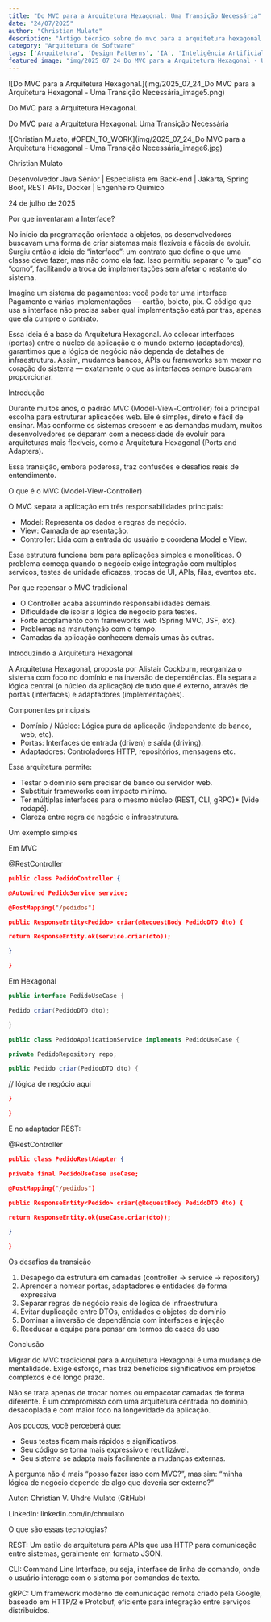 ```yaml
---
title: "Do MVC para a Arquitetura Hexagonal: Uma Transição Necessária"
date: "24/07/2025"
author: "Christian Mulato"
description: "Artigo técnico sobre do mvc para a arquitetura hexagonal: uma transição necessária"
category: "Arquitetura de Software"
tags: ['Arquitetura', 'Design Patterns', 'IA', 'Inteligência Artificial']
featured_image: "img/2025_07_24_Do MVC para a Arquitetura Hexagonal - Uma Transição Necessária_featured.jpg"
---
```


![Do MVC para a Arquitetura Hexagonal.](img/2025_07_24_Do MVC para a Arquitetura Hexagonal - Uma Transição Necessária_image5.png)

Do MVC para a Arquitetura Hexagonal.

Do MVC para a Arquitetura Hexagonal: Uma Transição Necessária

![Christian Mulato, #OPEN_TO_WORK](img/2025_07_24_Do MVC para a Arquitetura Hexagonal - Uma Transição Necessária_image6.jpg)

Christian Mulato

Desenvolvedor Java Sênior | Especialista em Back-end | Jakarta, Spring Boot, REST APIs, Docker | Engenheiro Químico

24 de julho de 2025

Por que inventaram a Interface?

No início da programação orientada a objetos, os desenvolvedores buscavam uma forma de criar sistemas mais flexíveis e fáceis de evoluir. Surgiu então a ideia de “interface”: um contrato que define o que uma classe deve fazer, mas não como ela faz. Isso permitiu separar o “o que” do “como”, facilitando a troca de implementações sem afetar o restante do sistema.

Imagine um sistema de pagamentos: você pode ter uma interface Pagamento e várias implementações — cartão, boleto, pix. O código que usa a interface não precisa saber qual implementação está por trás, apenas que ela cumpre o contrato.

Essa ideia é a base da Arquitetura Hexagonal. Ao colocar interfaces (portas) entre o núcleo da aplicação e o mundo externo (adaptadores), garantimos que a lógica de negócio não dependa de detalhes de infraestrutura. Assim, mudamos bancos, APIs ou frameworks sem mexer no coração do sistema — exatamente o que as interfaces sempre buscaram proporcionar.

Introdução

Durante muitos anos, o padrão MVC (Model-View-Controller) foi a principal escolha para estruturar aplicações web. Ele é simples, direto e fácil de ensinar. Mas conforme os sistemas crescem e as demandas mudam, muitos desenvolvedores se deparam com a necessidade de evoluir para arquiteturas mais flexíveis, como a Arquitetura Hexagonal (Ports and Adapters).

Essa transição, embora poderosa, traz confusões e desafios reais de entendimento.

O que é o MVC (Model-View-Controller)

O MVC separa a aplicação em três responsabilidades principais:

- Model: Representa os dados e regras de negócio.
- View: Camada de apresentação.
- Controller: Lida com a entrada do usuário e coordena Model e View.

Essa estrutura funciona bem para aplicações simples e monolíticas. O problema começa quando o negócio exige integração com múltiplos serviços, testes de unidade eficazes, trocas de UI, APIs, filas, eventos etc.

Por que repensar o MVC tradicional

- O Controller acaba assumindo responsabilidades demais.
- Dificuldade de isolar a lógica de negócio para testes.
- Forte acoplamento com frameworks web (Spring MVC, JSF, etc).
- Problemas na manutenção com o tempo.
- Camadas da aplicação conhecem demais umas às outras.

Introduzindo a Arquitetura Hexagonal

A Arquitetura Hexagonal, proposta por Alistair Cockburn, reorganiza o sistema com foco no domínio e na inversão de dependências. Ela separa a lógica central (o núcleo da aplicação) de tudo que é externo, através de portas (interfaces) e adaptadores (implementações).

Componentes principais

- Domínio / Núcleo: Lógica pura da aplicação (independente de banco, web, etc).
- Portas: Interfaces de entrada (driven) e saída (driving).
- Adaptadores: Controladores HTTP, repositórios, mensagens etc.

Essa arquitetura permite:

- Testar o domínio sem precisar de banco ou servidor web.
- Substituir frameworks com impacto mínimo.
- Ter múltiplas interfaces para o mesmo núcleo (REST, CLI, gRPC)* [Vide rodapé].
- Clareza entre regra de negócio e infraestrutura.

Um exemplo simples

Em MVC

@RestController

```json
public class PedidoController {

@Autowired PedidoService service;

@PostMapping("/pedidos")

public ResponseEntity<Pedido> criar(@RequestBody PedidoDTO dto) {

return ResponseEntity.ok(service.criar(dto));

}

}
```

Em Hexagonal

```java
public interface PedidoUseCase {

Pedido criar(PedidoDTO dto);

}

public class PedidoApplicationService implements PedidoUseCase {

private PedidoRepository repo;

public Pedido criar(PedidoDTO dto) {
```

// lógica de negócio aqui

```json
}

}
```

E no adaptador REST:

@RestController

```json
public class PedidoRestAdapter {

private final PedidoUseCase useCase;

@PostMapping("/pedidos")

public ResponseEntity<Pedido> criar(@RequestBody PedidoDTO dto) {

return ResponseEntity.ok(useCase.criar(dto));

}

}
```

Os desafios da transição

1. Desapego da estrutura em camadas (controller -> service -> repository)
1. Aprender a nomear portas, adaptadores e entidades de forma expressiva
1. Separar regras de negócio reais de lógica de infraestrutura
1. Evitar duplicação entre DTOs, entidades e objetos de domínio
1. Dominar a inversão de dependência com interfaces e injeção
1. Reeducar a equipe para pensar em termos de casos de uso

Conclusão

Migrar do MVC tradicional para a Arquitetura Hexagonal é uma mudança de mentalidade. Exige esforço, mas traz benefícios significativos em projetos complexos e de longo prazo.

Não se trata apenas de trocar nomes ou empacotar camadas de forma diferente. É um compromisso com uma arquitetura centrada no domínio, desacoplada e com maior foco na longevidade da aplicação.

Aos poucos, você perceberá que:

- Seus testes ficam mais rápidos e significativos.
- Seu código se torna mais expressivo e reutilizável.
- Seu sistema se adapta mais facilmente a mudanças externas.

A pergunta não é mais “posso fazer isso com MVC?”, mas sim: “minha lógica de negócio depende de algo que deveria ser externo?”

Autor: Christian V. Uhdre Mulato (GitHub)

LinkedIn: linkedin.com/in/chmulato

O que são essas tecnologias?

REST: Um estilo de arquitetura para APIs que usa HTTP para comunicação entre sistemas, geralmente em formato JSON.

CLI: Command Line Interface, ou seja, interface de linha de comando, onde o usuário interage com o sistema por comandos de texto.

gRPC: Um framework moderno de comunicação remota criado pela Google, baseado em HTTP/2 e Protobuf, eficiente para integração entre serviços distribuídos.
